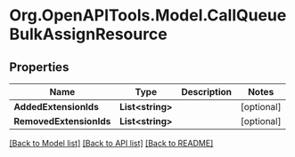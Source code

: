 
# Org.OpenAPITools.Model.CallQueueBulkAssignResource

## Properties

Name | Type | Description | Notes
------------ | ------------- | ------------- | -------------
**AddedExtensionIds** | **List&lt;string&gt;** |  | [optional] 
**RemovedExtensionIds** | **List&lt;string&gt;** |  | [optional] 

[[Back to Model list]](../README.md#documentation-for-models)
[[Back to API list]](../README.md#documentation-for-api-endpoints)
[[Back to README]](../README.md)

